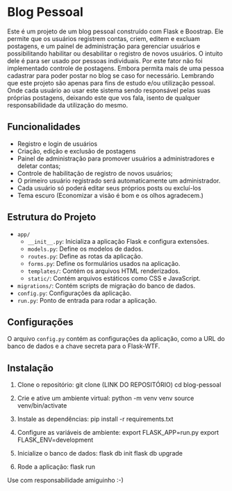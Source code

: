# Blog Pessoal

Este é um projeto de um blog pessoal construído com Flask e Boostrap.
Ele permite que os usuários registrem contas, criem, editem e excluam postagens, e um painel de administração para gerenciar usuários e possibilitando habilitar ou desabilitar o registro de novos usuários. 
O intuito dele é para ser usado por pessoas individuais. Por este fator não foi implementado controle de postagens. Embora permita mais de uma pessoa cadastrar para poder postar no blog se caso for necessário.
Lembrando que este projeto são apenas para fins de estudo e/ou utilização pessoal. Onde cada usuário ao usar este sistema sendo responsável pelas suas próprias postagens, deixando este que vos fala, isento de qualquer responsabilidade da utilização do mesmo.

## Funcionalidades

- Registro e login de usuários
- Criação, edição e exclusão de postagens
- Painel de administração para promover usuários a administradores e deletar contas;
- Controle de habilitação de registro de novos usuários;
- O primeiro usuário registrado será automaticamente um administrador.
- Cada usuário só poderá editar seus próprios posts ou excluí-los
- Tema escuro (Economizar a visão é bom e os olhos agradecem.)

## Estrutura do Projeto

- `app/`
  - `__init__.py`: Inicializa a aplicação Flask e configura extensões.
  - `models.py`: Define os modelos de dados.
  - `routes.py`: Define as rotas da aplicação.
  - `forms.py`: Define os formulários usados na aplicação.
  - `templates/`: Contém os arquivos HTML renderizados.
  - `static/`: Contém arquivos estáticos como CSS e JavaScript.
- `migrations/`: Contém scripts de migração do banco de dados.
- `config.py`: Configurações da aplicação.
- `run.py`: Ponto de entrada para rodar a aplicação.

## Configurações

O arquivo `config.py` contém as configurações da aplicação, como a URL do banco de dados e a chave secreta para o Flask-WTF.

## Instalação

1. Clone o repositório:
   git clone (LINK DO REPOSITÓRIO)
   cd blog-pessoal

2. Crie e ative um ambiente virtual:
    python -m venv venv
    source venv/bin/activate

3. Instale as dependências:
    pip install -r requirements.txt

4. Configure as variáveis de ambiente:
    export FLASK_APP=run.py
    export FLASK_ENV=development

5. Inicialize o banco de dados:
    flask db init
    flask db upgrade

6. Rode a aplicação:
    flask run


Use com responsabilidade amiguinho :-)